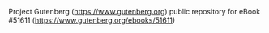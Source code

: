 Project Gutenberg (https://www.gutenberg.org) public repository for eBook #51611 (https://www.gutenberg.org/ebooks/51611)
